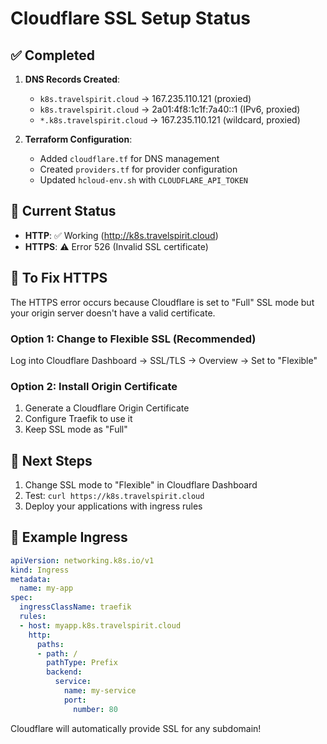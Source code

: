 # Cloudflare SSL Setup Status

## ✅ Completed

1. **DNS Records Created**:
   - `k8s.travelspirit.cloud` → 167.235.110.121 (proxied)
   - `k8s.travelspirit.cloud` → 2a01:4f8:1c1f:7a40::1 (IPv6, proxied)
   - `*.k8s.travelspirit.cloud` → 167.235.110.121 (wildcard, proxied)

2. **Terraform Configuration**:
   - Added `cloudflare.tf` for DNS management
   - Created `providers.tf` for provider configuration
   - Updated `hcloud-env.sh` with `CLOUDFLARE_API_TOKEN`

## 🔧 Current Status

- **HTTP**: ✅ Working (http://k8s.travelspirit.cloud)
- **HTTPS**: ⚠️ Error 526 (Invalid SSL certificate)

## 📝 To Fix HTTPS

The HTTPS error occurs because Cloudflare is set to "Full" SSL mode but your origin server doesn't have a valid certificate.

### Option 1: Change to Flexible SSL (Recommended)
Log into Cloudflare Dashboard → SSL/TLS → Overview → Set to "Flexible"

### Option 2: Install Origin Certificate
1. Generate a Cloudflare Origin Certificate
2. Configure Traefik to use it
3. Keep SSL mode as "Full"

## 🚀 Next Steps

1. Change SSL mode to "Flexible" in Cloudflare Dashboard
2. Test: `curl https://k8s.travelspirit.cloud`
3. Deploy your applications with ingress rules

## 📌 Example Ingress

```yaml
apiVersion: networking.k8s.io/v1
kind: Ingress
metadata:
  name: my-app
spec:
  ingressClassName: traefik
  rules:
  - host: myapp.k8s.travelspirit.cloud
    http:
      paths:
      - path: /
        pathType: Prefix
        backend:
          service:
            name: my-service
            port:
              number: 80
```

Cloudflare will automatically provide SSL for any subdomain!